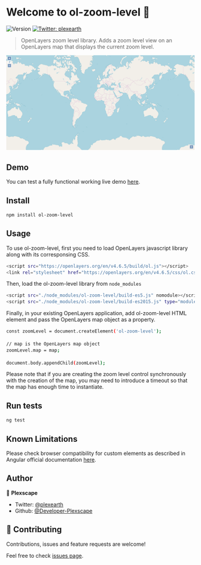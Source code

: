# Welcome to ol-zoom-level 👋
![Version](https://img.shields.io/badge/version-1.0.6-blue.svg?cacheSeconds=2592000)
[![Twitter: plexearth](https://img.shields.io/twitter/follow/plexearth.svg?style=social)](https://twitter.com/plexearth)

> OpenLayers zoom level library. Adds a zoom level view on an OpenLayers map that displays the current zoom level.

![Preview](preview.png)

## Demo

You can test a fully functional working live demo [here](https://codepen.io/bampakoa/full/gKBKMB/).

## Install

```sh
npm install ol-zoom-level
```

## Usage

To use ol-zoom-level, first you need to load OpenLayers javascript library along with its corresponsing CSS.

```sh
<script src="https://openlayers.org/en/v4.6.5/build/ol.js"></script>
<link rel="stylesheet" href="https://openlayers.org/en/v4.6.5/css/ol.css" type="text/css">
```

Then, load the ol-zoom-level library from `node_modules`

```sh
<script src="./node_modules/ol-zoom-level/build-es5.js" nomodule></script>
<script src="./node_modules/ol-zoom-level/build-es2015.js" type="module"></script>
```

Finally, in your existing OpenLayers application, add ol-zoom-level HTML element and pass the OpenLayers map object as a property.

```sh
const zoomLevel = document.createElement('ol-zoom-level');

// map is the OpenLayers map object
zoomLevel.map = map;

document.body.appendChild(zoomLevel);
```

Please note that if you are creating the zoom level control synchronously with the creation of the map, you may need to introduce a timeout so that the map has enough time to instantiate.

## Run tests

```sh
ng test
```

## Known Limitations

Please check browser compatibility for custom elements as described in Angular official documentation [here](https://angular.io/guide/elements#browser-support-for-custom-elements).

## Author

👤 **Plexscape**

* Twitter: [@plexearth](https://twitter.com/plexearth)
* Github: [@Developer-Plexscape](https://github.com/Developer-Plexscape)

## 🤝 Contributing

Contributions, issues and feature requests are welcome!

Feel free to check [issues page](https://github.com/Developer-Plexscape/ol-zoom-level/issues).

